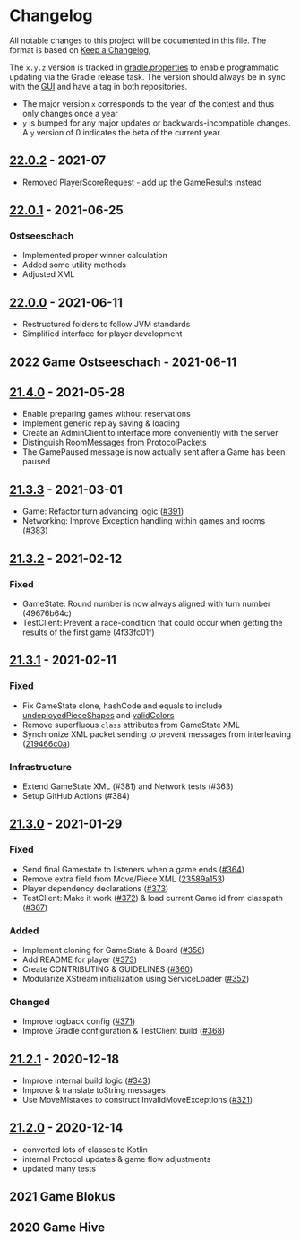 # Changelog
All notable changes to this project will be documented in this file.
The format is based on [Keep a Changelog](https://keepachangelog.com/en/1.0.0),

The `x.y.z` version is tracked in [gradle.properties](./gradle.properties) to enable programmatic updating via the Gradle release task.
The version should always be in sync with the [GUI](https://github.com/CAU-Kiel-Tech-Inf/gui) and have a tag in both repositories.

- The major version `x` corresponds to the year of the contest and thus only changes once a year
- `y` is bumped for any major updates or backwards-incompatible changes.  
  A `y` version of 0 indicates the beta of the current year.

## [22.0.2](https://github.com/CAU-Kiel-Tech-Inf/backend/commits/22.0.2) - 2021-07
- Removed PlayerScoreRequest - add up the GameResults instead

## [22.0.1](https://github.com/CAU-Kiel-Tech-Inf/backend/commits/22.0.1) - 2021-06-25
### Ostseeschach
- Implemented proper winner calculation
- Added some utility methods
- Adjusted XML

## [22.0.0](https://github.com/CAU-Kiel-Tech-Inf/backend/commits/22.0.0) - 2021-06-11
- Restructured folders to follow JVM standards
- Simplified interface for player development

## 2022 Game Ostseeschach - 2021-06-11

## [21.4.0](https://github.com/CAU-Kiel-Tech-Inf/backend/commits/21.4.0) - 2021-05-28
- Enable preparing games without reservations
- Implement generic replay saving & loading
- Create an AdminClient to interface more conveniently with the server
- Distinguish RoomMessages from ProtocolPackets
- The GamePaused message is now actually sent after a Game has been paused

## [21.3.3](https://github.com/CAU-Kiel-Tech-Inf/backend/commits/21.3.3) - 2021-03-01
- Game: Refactor turn advancing logic ([#391](https://github.com/CAU-Kiel-Tech-Inf/backend/pull/391))
- Networking: Improve Exception handling within games and rooms ([#383](https://github.com/CAU-Kiel-Tech-Inf/backend/pull/383))

## [21.3.2](https://github.com/CAU-Kiel-Tech-Inf/backend/commits/21.3.2) - 2021-02-12
### Fixed
- GameState: Round number is now always aligned with turn number (49676b64c)
- TestClient: Prevent a race-condition that could occur when getting the results of the first game (4f33fc01f)

## [21.3.1](https://github.com/CAU-Kiel-Tech-Inf/backend/commits/21.3.1) - 2021-02-11
### Fixed
- Fix GameState clone, hashCode and equals to include [undeployedPieceShapes](https://github.com/CAU-Kiel-Tech-Inf/backend/commit/010f077747d4bba0a9397b536da7f48d88bf1a74) and [validColors](https://github.com/CAU-Kiel-Tech-Inf/backend/commit/cbda82827932cd288576ba0320c03615cba9dab7)
- Remove superfluous `class` attributes from GameState XML
- Synchronize XML packet sending to prevent messages from interleaving ([219466c0a](https://github.com/CAU-Kiel-Tech-Inf/backend/commit/219466c0a))
### Infrastructure  
- Extend GameState XML (#381) and Network tests (#363)
- Setup GitHub Actions (#384)

## [21.3.0](https://github.com/CAU-Kiel-Tech-Inf/backend/commits/21.3.0) - 2021-01-29
### Fixed
- Send final Gamestate to listeners when a game ends ([#364](https://github.com/CAU-Kiel-Tech-Inf/backend/pull/364))
- Remove extra field from Move/Piece XML ([23589a153](https://github.com/CAU-Kiel-Tech-Inf/backend/commit/23589a153e8cd3c5b1b3257ff35f66ebbb8d3012))
- Player dependency declarations ([#373](https://github.com/CAU-Kiel-Tech-Inf/backend/pull/373))
- TestClient: Make it work ([#372](https://github.com/CAU-Kiel-Tech-Inf/backend/pull/372)) & load current Game id from classpath ([#367](https://github.com/CAU-Kiel-Tech-Inf/backend/pull/367))
  
### Added
- Implement cloning for GameState & Board ([#356](https://github.com/CAU-Kiel-Tech-Inf/backend/pull/356))
- Add README for player ([#373](https://github.com/CAU-Kiel-Tech-Inf/backend/pull/373))
- Create CONTRIBUTING & GUIDELINES ([#360](https://github.com/CAU-Kiel-Tech-Inf/backend/pull/360))
- Modularize XStream initialization using ServiceLoader ([#352](https://github.com/CAU-Kiel-Tech-Inf/backend/pull/352))
  
### Changed
- Improve logback config ([#371](https://github.com/CAU-Kiel-Tech-Inf/backend/pull/371))
- Improve Gradle configuration & TestClient build ([#368](https://github.com/CAU-Kiel-Tech-Inf/backend/pull/368))

## [21.2.1](https://github.com/CAU-Kiel-Tech-Inf/backend/commits/21.2.1) - 2020-12-18
- Improve internal build logic ([#343](https://github.com/CAU-Kiel-Tech-Inf/backend/pull/343))
- Improve & translate toString messages
- Use MoveMistakes to construct InvalidMoveExceptions ([#321](https://github.com/CAU-Kiel-Tech-Inf/backend/pull/321))

## [21.2.0](https://github.com/CAU-Kiel-Tech-Inf/backend/commits/21.2.0) - 2020-12-14
- converted lots of classes to Kotlin
- internal Protocol updates & game flow adjustments
- updated many tests

## 2021 Game Blokus

## 2020 Game Hive
